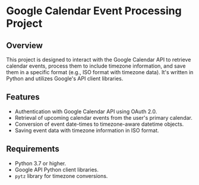# Google Calendar Event Processing Project

## Overview
This project is designed to interact with the Google Calendar API to retrieve calendar events, process them to include timezone information, and save them in a specific format (e.g., ISO format with timezone data). It's written in Python and utilizes Google's API client libraries.

## Features
- Authentication with Google Calendar API using OAuth 2.0.
- Retrieval of upcoming calendar events from the user's primary calendar.
- Conversion of event date-times to timezone-aware datetime objects.
- Saving event data with timezone information in ISO format.

## Requirements
- Python 3.7 or higher.
- Google API Python client libraries.
- `pytz` library for timezone conversions.

